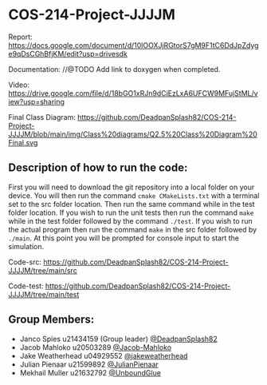 # COS-214-Project-JJJJM
Report: https://docs.google.com/document/d/10lOOXJjRGtorS7gM9F1tC6DdJpZdyge9qDsCGhBfjKM/edit?usp=drivesdk

Documentation: //@TODO Add link to doxygen when completed.

Video: https://drive.google.com/file/d/18bGO1xRJn9dCiEzLxA6UFCW9MFujStML/view?usp=sharing

Final Class Diagram: https://github.com/DeadpanSplash82/COS-214-Project-JJJJM/blob/main/img/Class%20diagrams/Q2.5%20Class%20Diagram%20Final.svg

## Description of how to run the code: 
First you will need to download the git repository into a local folder on your device. You will then run the command `cmake CMakeLists.txt` with a terminal set to the
src folder location. Then run the same command while in the test folder location. If you wish to run the unit tests then run the command `make` while in the test folder
followed by the command `./test`. If you wish to run the actual program then run the command `make` in the src folder followed by `./main`. At this point you will be
prompted for console input to start the simulation.

Code-src: https://github.com/DeadpanSplash82/COS-214-Project-JJJJM/tree/main/src

Code-test: https://github.com/DeadpanSplash82/COS-214-Project-JJJJM/tree/main/test

## Group Members:
- Janco Spies u21434159 (Group leader) [@DeadpanSplash82](https://github.com/DeadpanSplash82)
- Jacob Mahloko u20503289 [@Jacob-Mahloko](https://github.com/Jacob-Mahloko)
- Jake Weatherhead u04929552 [@jakeweatherhead](https://github.com/jakeweatherhead)
- Julian Pienaar u21599892 [@JulianPienaar](https://github.com/JulianPienaar)
- Mekhail Muller u21632792 [@UnboundGlue](https://github.com/UnboundGlue)
